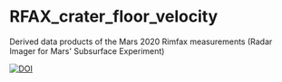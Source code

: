 # RFAX_crater_floor_velocity
Derived data products of the Mars 2020 Rimfax measurements (Radar Imager for Mars' Subsurface Experiment)

[![DOI](https://zenodo.org/badge/607108927.svg)](https://zenodo.org/badge/latestdoi/607108927)
